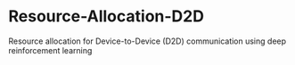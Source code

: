 # Resource-Allocation-D2D
Resource allocation for Device-to-Device (D2D) communication using deep reinforcement learning
